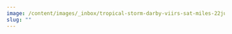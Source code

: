 ```yaml
---
image: /content/images/_inbox/tropical-storm-darby-viirs-sat-miles-22jul2016-cropped.png
slug: ""
---
```

